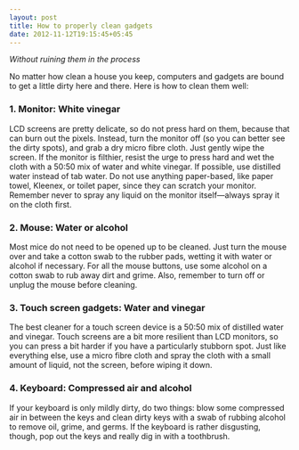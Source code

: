 ```yaml
---
layout: post
title: How to properly clean gadgets
date: 2012-11-12T19:15:45+05:45
---
```


*Without ruining them in the process*

No matter how clean a house you keep, computers and gadgets are bound to get a little dirty here and there. Here is how to clean them well:

### 1. Monitor: White vinegar
LCD screens are pretty delicate, so do not press hard on them, because that can burn out the pixels. Instead, turn the monitor off (so you can better see the dirty spots), and grab a dry micro fibre cloth. Just gently wipe the screen. If the monitor is filthier, resist the urge to press hard and wet the cloth with a 50:50 mix of water and white vinegar. If possible, use distilled water instead of tab water. Do not use anything paper-based, like paper towel, Kleenex, or toilet paper, since they can scratch your monitor. Remember never to spray any liquid on the monitor itself—always spray it on the cloth first.

### 2. Mouse: Water or alcohol
Most mice do not need to be opened up to be cleaned. Just turn the mouse over and take a cotton swab to the rubber pads, wetting it with water or alcohol if necessary. For all the mouse buttons, use some alcohol on a cotton swab to rub away dirt and grime. Also, remember to turn off or unplug the mouse before cleaning.

### 3. Touch screen gadgets: Water and vinegar
The best cleaner for a touch screen device is a 50:50 mix of distilled water and vinegar. Touch screens are a bit more resilient than LCD monitors, so you can press a bit harder if you have a particularly stubborn spot. Just like everything else, use a micro fibre cloth and spray the cloth with a small amount of liquid, not the screen, before wiping it down.

### 4. Keyboard: Compressed air and alcohol
If your keyboard is only mildly dirty, do two things: blow some compressed air in between the keys and clean dirty keys with a swab of rubbing alcohol to remove oil, grime, and germs. If the keyboard is rather disgusting, though, pop out the keys and really dig in with a toothbrush.

